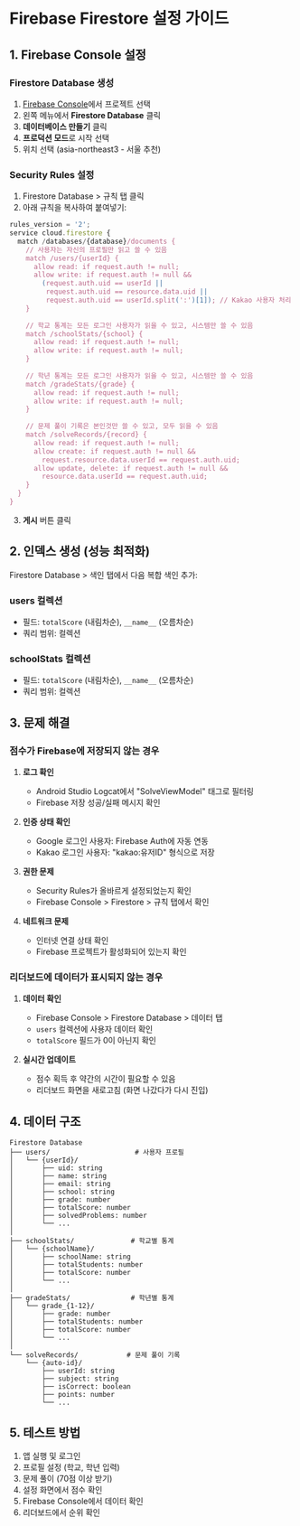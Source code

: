 # Firebase Firestore 설정 가이드

## 1. Firebase Console 설정

### Firestore Database 생성
1. [Firebase Console](https://console.firebase.google.com)에서 프로젝트 선택
2. 왼쪽 메뉴에서 **Firestore Database** 클릭
3. **데이터베이스 만들기** 클릭
4. **프로덕션 모드**로 시작 선택
5. 위치 선택 (asia-northeast3 - 서울 추천)

### Security Rules 설정
1. Firestore Database > 규칙 탭 클릭
2. 아래 규칙을 복사하여 붙여넣기:

```javascript
rules_version = '2';
service cloud.firestore {
  match /databases/{database}/documents {
    // 사용자는 자신의 프로필만 읽고 쓸 수 있음
    match /users/{userId} {
      allow read: if request.auth != null;
      allow write: if request.auth != null && 
        (request.auth.uid == userId || 
         request.auth.uid == resource.data.uid ||
         request.auth.uid == userId.split(':')[1]); // Kakao 사용자 처리
    }
    
    // 학교 통계는 모든 로그인 사용자가 읽을 수 있고, 시스템만 쓸 수 있음
    match /schoolStats/{school} {
      allow read: if request.auth != null;
      allow write: if request.auth != null;
    }
    
    // 학년 통계는 모든 로그인 사용자가 읽을 수 있고, 시스템만 쓸 수 있음
    match /gradeStats/{grade} {
      allow read: if request.auth != null;
      allow write: if request.auth != null;
    }
    
    // 문제 풀이 기록은 본인것만 쓸 수 있고, 모두 읽을 수 있음
    match /solveRecords/{record} {
      allow read: if request.auth != null;
      allow create: if request.auth != null && 
        request.resource.data.userId == request.auth.uid;
      allow update, delete: if request.auth != null && 
        resource.data.userId == request.auth.uid;
    }
  }
}
```

3. **게시** 버튼 클릭

## 2. 인덱스 생성 (성능 최적화)

Firestore Database > 색인 탭에서 다음 복합 색인 추가:

### users 컬렉션
- 필드: `totalScore` (내림차순), `__name__` (오름차순)
- 쿼리 범위: 컬렉션

### schoolStats 컬렉션
- 필드: `totalScore` (내림차순), `__name__` (오름차순)
- 쿼리 범위: 컬렉션

## 3. 문제 해결

### 점수가 Firebase에 저장되지 않는 경우

1. **로그 확인**
   - Android Studio Logcat에서 "SolveViewModel" 태그로 필터링
   - Firebase 저장 성공/실패 메시지 확인

2. **인증 상태 확인**
   - Google 로그인 사용자: Firebase Auth에 자동 연동
   - Kakao 로그인 사용자: "kakao:유저ID" 형식으로 저장

3. **권한 문제**
   - Security Rules가 올바르게 설정되었는지 확인
   - Firebase Console > Firestore > 규칙 탭에서 확인

4. **네트워크 문제**
   - 인터넷 연결 상태 확인
   - Firebase 프로젝트가 활성화되어 있는지 확인

### 리더보드에 데이터가 표시되지 않는 경우

1. **데이터 확인**
   - Firebase Console > Firestore Database > 데이터 탭
   - `users` 컬렉션에 사용자 데이터 확인
   - `totalScore` 필드가 0이 아닌지 확인

2. **실시간 업데이트**
   - 점수 획득 후 약간의 시간이 필요할 수 있음
   - 리더보드 화면을 새로고침 (화면 나갔다가 다시 진입)

## 4. 데이터 구조

```
Firestore Database
├── users/                     # 사용자 프로필
│   └── {userId}/
│       ├── uid: string
│       ├── name: string
│       ├── email: string
│       ├── school: string
│       ├── grade: number
│       ├── totalScore: number
│       ├── solvedProblems: number
│       └── ...
│
├── schoolStats/              # 학교별 통계
│   └── {schoolName}/
│       ├── schoolName: string
│       ├── totalStudents: number
│       ├── totalScore: number
│       └── ...
│
├── gradeStats/               # 학년별 통계
│   └── grade_{1-12}/
│       ├── grade: number
│       ├── totalStudents: number
│       ├── totalScore: number
│       └── ...
│
└── solveRecords/            # 문제 풀이 기록
    └── {auto-id}/
        ├── userId: string
        ├── subject: string
        ├── isCorrect: boolean
        ├── points: number
        └── ...
```

## 5. 테스트 방법

1. 앱 실행 및 로그인
2. 프로필 설정 (학교, 학년 입력)
3. 문제 풀이 (70점 이상 받기)
4. 설정 화면에서 점수 확인
5. Firebase Console에서 데이터 확인
6. 리더보드에서 순위 확인